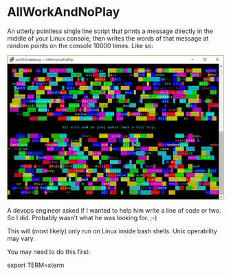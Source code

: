 # AllWorkAndNoPlay

An utterly pointless single line script that prints a message directly in the middle of your Linux console, then
writes the words of that message at random points on the console 10000 times.  Like so:

![Screenshot](https://github.com/bocan/AllWorkAndNoPlay/blob/master/Capture.PNG)

A devops engineer asked if I wanted to help him write a line of code or two.  So I did.  Probably wasn't what he was
looking for.  ;-)

This will (most likely) only run on Linux inside bash shells.  Unix operability may vary.  

You may need to do this first:

export TERM=xterm

